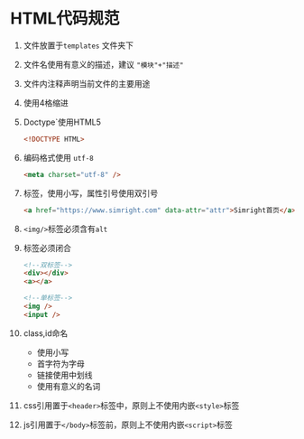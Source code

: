 # HTML代码规范

1. 文件放置于`templates` 文件夹下

2. 文件名使用有意义的描述，建议 `"模块"+"描述"`

3. 文件内注释声明当前文件的主要用途

4. 使用4格缩进

5. Doctype`使用HTML5 

   ```html
   <!DOCTYPE HTML>
   ```

6. 编码格式使用 `utf-8`

   ```html
   <meta charset="utf-8" />
   ```

7. 标签，使用小写，属性引号使用双引号

   ```html
   <a href="https://www.simright.com" data-attr="attr">Simright首页</a>
   ```

8. `<img/>`标签必须含有`alt`

9. 标签必须闭合

    ``` html
   <!--双标签-->
   <div></div>
   <a></a>

   <!--单标签-->
   <img />
   <input />
    ```

10. class,id命名

    * 使用小写
    * 首字符为字母
    * 链接使用中划线
    * 使用有意义的名词

11. css引用置于`<header>`标签中，原则上不使用内嵌`<style>`标签

12. js引用置于`</body>`标签前，原则上不使用内嵌`<script>`标签